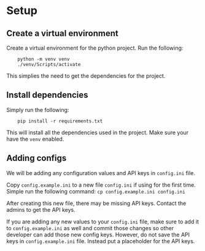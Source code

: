 # Setup

## Create a virtual environment
Create a virtual environment for the python project. Run the following:
```
    python -m venv venv
    ./venv/Scripts/activate
```
This simplies the need to get the dependencies for the project.


## Install dependencies
Simply run the following:
```
    pip install -r requirements.txt
```
This will install all the dependencies used in the project. Make sure your have the `venv` enabled.

## Adding configs
We will be adding any configuration values and API keys in `config.ini` file.

Copy `config.example.ini` to a new file `config.ini` if using for the first time.
Simple run the following command:
    `cp config.example.ini config.ini`

After creating this new file, there may be missing API keys. Contact the admins to get the API keys.

If you are adding any new values to your `config.ini` file, make sure to add it to `config.example.ini` as well and commit those changes so other developer can add those new config keys. However, do not save the API keys in `config.example.ini` file. Instead put a placeholder for the API keys.
